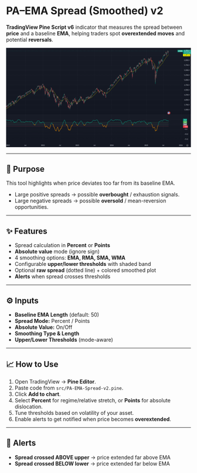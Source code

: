 # PA–EMA Spread (Smoothed) v2

**TradingView Pine Script v6** indicator that measures the spread between **price** and a baseline **EMA**, helping traders spot **overextended moves** and potential **reversals**.

![Screenshot](https://github.com/Sianap8/tradingview-pa-ema-spread/blob/main/pa-ema-spread-example.PNG)

---

## 🎯 Purpose
This tool highlights when price deviates too far from its baseline EMA.  
- Large positive spreads → possible **overbought** / exhaustion signals.  
- Large negative spreads → possible **oversold** / mean-reversion opportunities.  

---

## ✨ Features
- Spread calculation in **Percent** or **Points**  
- **Absolute value** mode (ignore sign)  
- 4 smoothing options: **EMA, RMA, SMA, WMA**  
- Configurable **upper/lower thresholds** with shaded band  
- Optional **raw spread** (dotted line) + colored smoothed plot  
- **Alerts** when spread crosses thresholds  

---

## ⚙️ Inputs
- **Baseline EMA Length** (default: 50)  
- **Spread Mode:** Percent / Points  
- **Absolute Value:** On/Off  
- **Smoothing Type & Length**  
- **Upper/Lower Thresholds** (mode-aware)  

---

## 📈 How to Use
1. Open TradingView → **Pine Editor**.  
2. Paste code from `src/PA-EMA-Spread-v2.pine`.  
3. Click **Add to chart**.  
4. Select **Percent** for regime/relative stretch, or **Points** for absolute dislocation.  
5. Tune thresholds based on volatility of your asset.  
6. Enable alerts to get notified when price becomes **overextended**.  

---

## 🔔 Alerts
- **Spread crossed ABOVE upper** → price extended far above EMA  
- **Spread crossed BELOW lower** → price extended far below EMA  



